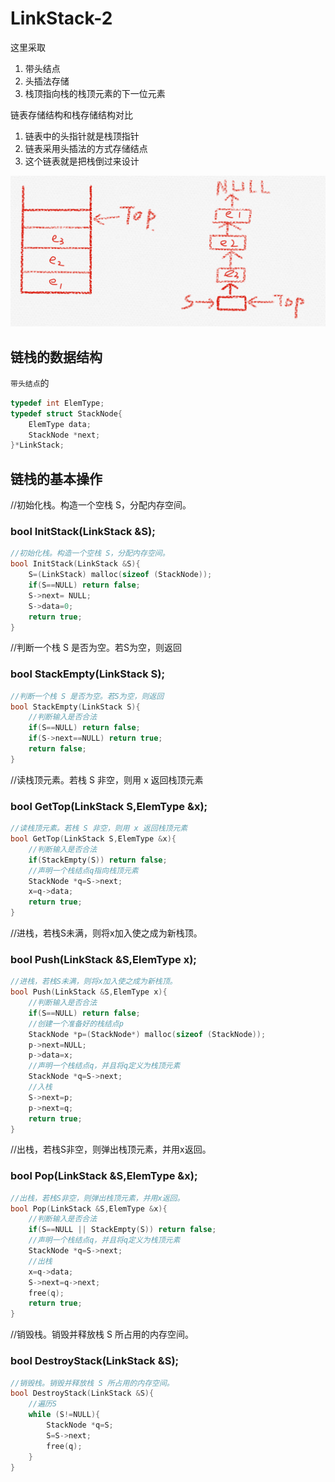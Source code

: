 # LinkStack-2

这里采取

1. 带头结点
2. 头插法存储
3. 栈顶指向栈的栈顶元素的下一位元素



链表存储结构和栈存储结构对比

1. 链表中的头指针就是栈顶指针
2. 链表采用头插法的方式存储结点
3. 这个链表就是把栈倒过来设计

![image-20230422140300177](lession2.3-LinkedStack-2.assets/image-20230422140300177.png)

## 链栈的数据结构

`带头结点`的

```c++
typedef int ElemType;
typedef struct StackNode{
	ElemType data;
	StackNode *next;
}*LinkStack;
```

## 链栈的基本操作

//初始化栈。构造一个空栈 S，分配内存空间。

### bool InitStack(LinkStack &S);

```c++
//初始化栈。构造一个空栈 S，分配内存空间。
bool InitStack(LinkStack &S){
    S=(LinkStack) malloc(sizeof (StackNode));
    if(S==NULL) return false;
    S->next= NULL;
    S->data=0;
    return true;
}
```

//判断一个栈 S 是否为空。若S为空，则返回

### bool StackEmpty(LinkStack S);

```c++
//判断一个栈 S 是否为空。若S为空，则返回
bool StackEmpty(LinkStack S){
    //判断输入是否合法
    if(S==NULL) return false;
    if(S->next==NULL) return true;
    return false;
}
```

//读栈顶元素。若栈 S 非空，则用 x 返回栈顶元素

### bool GetTop(LinkStack S,ElemType &x);

```c++
//读栈顶元素。若栈 S 非空，则用 x 返回栈顶元素
bool GetTop(LinkStack S,ElemType &x){
    //判断输入是否合法
    if(StackEmpty(S)) return false;
    //声明一个栈结点q指向栈顶元素
    StackNode *q=S->next;
    x=q->data;
    return true;
}
```

//进栈，若栈S未满，则将x加入使之成为新栈顶。

### bool Push(LinkStack &S,ElemType x);

```c++
//进栈，若栈S未满，则将x加入使之成为新栈顶。
bool Push(LinkStack &S,ElemType x){
    //判断输入是否合法
    if(S==NULL) return false;
    //创建一个准备好的栈结点p
    StackNode *p=(StackNode*) malloc(sizeof (StackNode));
    p->next=NULL;
    p->data=x;
    //声明一个栈结点q，并且将q定义为栈顶元素
    StackNode *q=S->next;
    //入栈
    S->next=p;
    p->next=q;
    return true;
}
```

//出栈，若栈S非空，则弹出栈顶元素，并用x返回。

### bool Pop(LinkStack &S,ElemType &x);

```c++
//出栈，若栈S非空，则弹出栈顶元素，并用x返回。
bool Pop(LinkStack &S,ElemType &x){
    //判断输入是否合法
    if(S==NULL || StackEmpty(S)) return false;
    //声明一个栈结点q，并且将q定义为栈顶元素
    StackNode *q=S->next;
    //出栈
    x=q->data;
    S->next=q->next;
    free(q);
    return true;
}
```

//销毁栈。销毁并释放栈 S 所占用的内存空间。

### bool DestroyStack(LinkStack &S);

```c++
//销毁栈。销毁并释放栈 S 所占用的内存空间。
bool DestroyStack(LinkStack &S){
    //遍历S
    while (S!=NULL){
        StackNode *q=S;
        S=S->next;
        free(q);
    }
}
```

